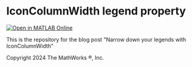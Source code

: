 # IconColumnWidth legend property
[![Open in MATLAB Online](https://www.mathworks.com/images/responsive/global/open-in-matlab-online.svg)](https://matlab.mathworks.com/open/github/v1?repo=MATLAB-Graphics-and-App-Building/matlab-gaab-blog-2024&file=IconColumnWidth/R2024b_IconColumnWidth.mlx)

This is the repository for the blog post "Narrow down your legends with IconColumnWidth"

Copyright 2024 The MathWorks &reg;, Inc.

